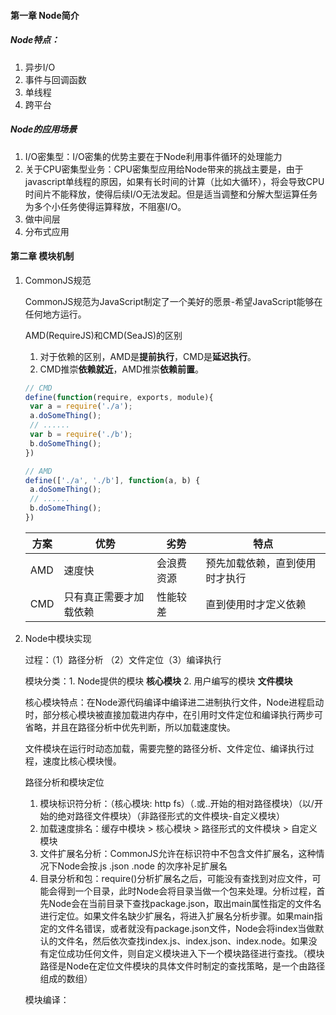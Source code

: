 #### 第一章 Node简介

##### Node特点：

1. 异步I/O
2. 事件与回调函数
3. 单线程
4. 跨平台

##### Node的应用场景

1. I/O密集型：I/O密集的优势主要在于Node利用事件循环的处理能力
2. 关于CPU密集型业务：CPU密集型应用给Node带来的挑战主要是，由于javascript单线程的原因，如果有长时间的计算（比如大循环），将会导致CPU时间片不能释放，使得后续I/O无法发起。但是适当调整和分解大型运算任务为多个小任务使得运算释放，不阻塞I/O。
3. 做中间层
4. 分布式应用

#### 第二章 模块机制

1. CommonJS规范

   CommonJS规范为JavaScript制定了一个美好的愿景-希望JavaScript能够在任何地方运行。

   AMD(RequireJS)和CMD(SeaJS)的区别

   1. 对于依赖的区别，AMD是**提前执行**，CMD是**延迟执行**。
   2. CMD推崇**依赖就近**，AMD推崇**依赖前置**。

   ```js
   // CMD
   define(function(require, exports, module){
   	var a = require('./a');
   	a.doSomeThing();
   	// ......
   	var b = require('./b');
   	b.doSomeThing();
   })
   
   // AMD
   define(['./a', './b'], function(a, b) {
   	a.doSomeThing();
   	// ......
   	b.doSomeThing();
   })
   
   ```

   | 方案 | 优势                   | 劣势       | 特点                           |
   | ---- | ---------------------- | ---------- | ------------------------------ |
   | AMD  | 速度快                 | 会浪费资源 | 预先加载依赖，直到使用时才执行 |
   | CMD  | 只有真正需要才加载依赖 | 性能较差   | 直到使用时才定义依赖           |

2. Node中模块实现

   过程：（1）路径分析 （2）文件定位（3）编译执行

   模块分类：1. Node提供的模块 **核心模块** 2. 用户编写的模块 **文件模块**

   核心模块特点：在Node源代码编译中编译进二进制执行文件，Node进程启动时，部分核心模块被直接加载进内存中，在引用时文件定位和编译执行两步可省略，并且在路径分析中优先判断，所以加载速度快。

   文件模块在运行时动态加载，需要完整的路径分析、文件定位、编译执行过程，速度比核心模块慢。

   路径分析和模块定位

   1. 模块标识符分析：（核心模块: http fs）（.或..开始的相对路径模块）（以/开始的绝对路径文件模块）（非路径形式的文件模块-自定义模块）
   2. 加载速度排名：缓存中模块 > 核心模块 > 路径形式的文件模块 > 自定义模块
   3. 文件扩展名分析：CommonJS允许在标识符中不包含文件扩展名，这种情况下Node会按.js .json .node 的次序补足扩展名
   4. 目录分析和包：require()分析扩展名之后，可能没有查找到对应文件，可能会得到一个目录，此时Node会将目录当做一个包来处理。分析过程，首先Node会在当前目录下查找package.json，取出main属性指定的文件名进行定位。如果文件名缺少扩展名，将进入扩展名分析步骤。如果main指定的文件名错误，或者就没有package.json文件，Node会将index当做默认的文件名，然后依次查找index.js、index.json、index.node。如果没有定位成功任何文件，则自定义模块进入下一个模块路径进行查找。（模块路径是Node在定位文件模块的具体文件时制定的查找策略，是一个由路径组成的数组）

   模块编译：

